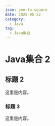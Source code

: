 ```yaml
---
icon: pen-to-square
date: 2025-05-22
category:
  - Java
tag:
  - Java集合
---
```


# Java集合 2

## 标题 2

这里是内容。

### 标题 3

这里是内容。
